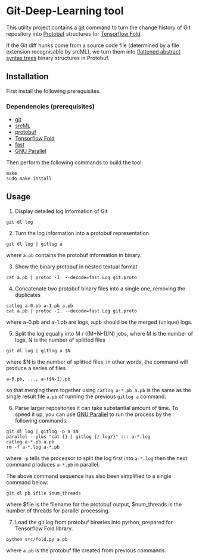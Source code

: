 # Git-Deep-Learning tool 

This utility project contains a [git](https://github.com/git/git) command to
turn the change history of Git repository into
[Protobuf](https://github.com/google/protobuf) structures for [Tensorflow
Fold](https://github.com/tensorflow/fold). 

If the Git diff hunks come from a source code file (determined by a file
extension recognisable by srcML), we turn them into [flattened abstract
syntax trees](https://github.com/yijunyu/fast) binary structures in Protobuf.

## Installation

First install the following prerequisites.

### Dependencies (prerequisites)
* [git](https://github.com/git/git)
* [srcML](http://www.srcml.org)
* [protobuf](https://github.com/google/protobuf)
* [Tensorflow Fold](https://github.com/tensorflow/fold)
* [fast](https://github.com/yijunyu/fast)
* [GNU Parallel](https://www.gnu.org/software/parallel)

Then perform the following commands to build the tool:
```
make
sudo make install
```

## Usage

1. Display detailed log information of Git
```
git dl log
```

2. Turn the log information into a protobuf representation
```
git dl log | gitlog a
```
where `a.pb` contains the protobuf information in binary.

3. Show the binary protobuf in nested textual format
```
cat a.pb | protoc -I. --decode=fast.Log git.proto
```

4. Concatenate two protobuf binary files into a single one, removing the duplicates
```
catlog a-0.pb a-1.pb a.pb
cat a.pb | protoc -I. --decode=fast.Log git.proto
```
where a-0.pb and a-1.pb are logs, a.pb should be the merged (unique) logs.

5. Split the log equally into M / ((M+N-1)/N) jobs, where M is the number of logs, N is the number of splitted files
```
git dl log | gitlog a $N
```
where $N is the number of splitted files, in other words, the command will produce a series of files
```
a-0.pb, ..., a-($N-1).pb
```
so that merging them together using `catlog a-*.pb a.pb` is the same as the single result file `a.pb` of 
running the previous ```gitlog a``` command.

6. Parse larger repositories it can take substantial amount of time. 
To speed it up, you can use [GNU Parallel](https://www.gnu.org/software/parallel) to run the process by the following commands:

```
git dl log | gitlog -p a $N
parallel --plus "cat {} | gitlog {/.log/}" ::: a-*.log
catlog a-*.pb a.pb
rm -f a-*.log a-*.pb
```
where `-p` tells the processor to split the log first into `a-*.log` then the next command produces `a-*.pb` in parallel.

The above command sequence has also been simplified to a single command below:
```
git dl pb $file $num_threads
```
where $file is the filename for the protobuf output, $num_threads is the number of threads for parallel processing.

7. Load the git log from protobuf binaries into python, prepared for Tensorflow Fold library.
```
python src/fold.py a.pb
```
where `a.pb` is the protobuf file created from previous commands.


